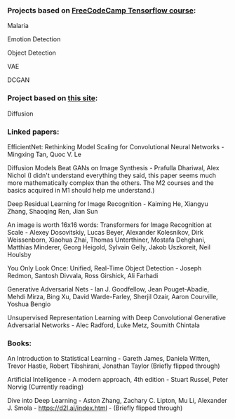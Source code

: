 ### Projects based on [FreeCodeCamp Tensorflow course](https://www.youtube.com/watch?v=IA3WxTTPXqQ):

Malaria

Emotion Detection

Object Detection

VAE

DCGAN


### Project based on [this site](https://tree.rocks/make-diffusion-model-from-scratch-easy-way-to-implement-quick-diffusion-model-e60d18fd0f2e):

Diffusion


### Linked papers:

EfficientNet: Rethinking Model Scaling for Convolutional Neural Networks - Mingxing Tan, Quoc V. Le

Diffusion Models Beat GANs on Image Synthesis - Prafulla Dhariwal, Alex Nichol (I didn't understand everything they said, this paper seems much more mathematically complex than the others. The M2 courses and the basics acquired in M1 should help me understand.)

Deep Residual Learning for Image Recognition - Kaiming He, Xiangyu Zhang, Shaoqing Ren, Jian Sun

An image is worth 16x16 words: Transformers for Image Recognition at Scale - Alexey Dosovitskiy, Lucas Beyer, Alexander Kolesnikov, Dirk Weissenborn, Xiaohua Zhai, Thomas Unterthiner, Mostafa Dehghani, Matthias Minderer, Georg Heigold, Sylvain Gelly, Jakob Uszkoreit, Neil Houlsby

You Only Look Once: Unified, Real-Time Object Detection - Joseph Redmon, Santosh Divvala, Ross Girshick, Ali Farhadi

Generative Adversarial Nets - Ian J. Goodfellow, Jean Pouget-Abadie, Mehdi Mirza, Bing Xu, David Warde-Farley, Sherjil Ozair, Aaron Courville, Yoshua Bengio

Unsupervised Representation Learning with Deep Convolutional Generative Adversarial Networks - Alec Radford, Luke Metz, Soumith Chintala


### Books:

An Introduction to Statistical Learning - Gareth James, Daniela Witten, Trevor Hastie, Robert Tibshirani, Jonathan Taylor (Briefly flipped through)

Artificial Intelligence - A modern approach, 4th edition - Stuart Russel, Peter Norvig (Currently reading)

Dive into Deep Learning - Aston Zhang, Zachary C. Lipton, Mu Li, Alexander J. Smola - https://d2l.ai/index.html - (Briefly flipped through)
